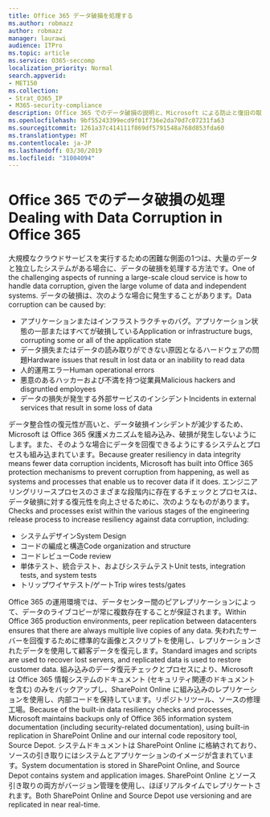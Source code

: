 ```yaml
---
title: Office 365 データ破損を処理する
ms.author: robmazz
author: robmazz
manager: laurawi
audience: ITPro
ms.topic: article
ms.service: O365-seccomp
localization_priority: Normal
search.appverid:
- MET150
ms.collection:
- Strat_O365_IP
- M365-security-compliance
description: Office 365 でのデータ破損の説明と、Microsoft による防止と復旧の取り組み。
ms.openlocfilehash: 9bf55243399ecd9f01f736e2da70d7c07231fa63
ms.sourcegitcommit: 1261a37c414111f869df5791548a768d853fda60
ms.translationtype: MT
ms.contentlocale: ja-JP
ms.lasthandoff: 03/30/2019
ms.locfileid: "31004094"
---
```

# <a name="dealing-with-data-corruption-in-office-365"></a><span data-ttu-id="cc300-103">Office 365 でのデータ破損の処理</span><span class="sxs-lookup"><span data-stu-id="cc300-103">Dealing with Data Corruption in Office 365</span></span>

<span data-ttu-id="cc300-104">大規模なクラウドサービスを実行するための困難な側面の1つは、大量のデータと独立したシステムがある場合に、データの破損を処理する方法です。</span><span class="sxs-lookup"><span data-stu-id="cc300-104">One of the challenging aspects of running a large-scale cloud service is how to handle data corruption, given the large volume of data and independent systems.</span></span> <span data-ttu-id="cc300-105">データの破損は、次のような場合に発生することがあります。</span><span class="sxs-lookup"><span data-stu-id="cc300-105">Data corruption can be caused by:</span></span>
- <span data-ttu-id="cc300-106">アプリケーションまたはインフラストラクチャのバグ。アプリケーション状態の一部またはすべてが破損している</span><span class="sxs-lookup"><span data-stu-id="cc300-106">Application or infrastructure bugs, corrupting some or all of the application state</span></span> 
- <span data-ttu-id="cc300-107">データ損失またはデータの読み取りができない原因となるハードウェアの問題</span><span class="sxs-lookup"><span data-stu-id="cc300-107">Hardware issues that result in lost data or an inability to read data</span></span> 
- <span data-ttu-id="cc300-108">人的運用エラー</span><span class="sxs-lookup"><span data-stu-id="cc300-108">Human operational errors</span></span> 
- <span data-ttu-id="cc300-109">悪意のあるハッカーおよび不満を持つ従業員</span><span class="sxs-lookup"><span data-stu-id="cc300-109">Malicious hackers and disgruntled employees</span></span> 
- <span data-ttu-id="cc300-110">データの損失が発生する外部サービスのインシデント</span><span class="sxs-lookup"><span data-stu-id="cc300-110">Incidents in external services that result in some loss of data</span></span> 

<span data-ttu-id="cc300-111">データ整合性の復元性が高いと、データ破損インシデントが減少するため、Microsoft は Office 365 保護メカニズムを組み込み、破損が発生しないようにします。また、そのような場合にデータを回復できるようにするシステムとプロセスも組み込まれています。</span><span class="sxs-lookup"><span data-stu-id="cc300-111">Because greater resiliency in data integrity means fewer data corruption incidents, Microsoft has built into Office 365 protection mechanisms to prevent corruption from happening, as well as systems and processes that enable us to recover data if it does.</span></span> <span data-ttu-id="cc300-112">エンジニアリングリリースプロセスのさまざまな段階内に存在するチェックとプロセスは、データ破損に対する復元性を向上させるために、次のようなものがあります。</span><span class="sxs-lookup"><span data-stu-id="cc300-112">Checks and processes exist within the various stages of the engineering release process to increase resiliency against data corruption, including:</span></span>
- <span data-ttu-id="cc300-113">システムデザイン</span><span class="sxs-lookup"><span data-stu-id="cc300-113">System Design</span></span>
- <span data-ttu-id="cc300-114">コードの編成と構造</span><span class="sxs-lookup"><span data-stu-id="cc300-114">Code organization and structure</span></span> 
- <span data-ttu-id="cc300-115">コードレビュー</span><span class="sxs-lookup"><span data-stu-id="cc300-115">Code review</span></span> 
- <span data-ttu-id="cc300-116">単体テスト、統合テスト、およびシステムテスト</span><span class="sxs-lookup"><span data-stu-id="cc300-116">Unit tests, integration tests, and system tests</span></span>
- <span data-ttu-id="cc300-117">トリップワイヤテスト/ゲート</span><span class="sxs-lookup"><span data-stu-id="cc300-117">Trip wires tests/gates</span></span> 

<span data-ttu-id="cc300-118">Office 365 の運用環境では、データセンター間のピアレプリケーションによって、データのライブコピーが常に複数存在することが保証されます。</span><span class="sxs-lookup"><span data-stu-id="cc300-118">Within Office 365 production environments, peer replication between datacenters ensures that there are always multiple live copies of any data.</span></span> <span data-ttu-id="cc300-119">失われたサーバーを回復するために標準的な画像とスクリプトを使用し、レプリケーションされたデータを使用して顧客データを復元します。</span><span class="sxs-lookup"><span data-stu-id="cc300-119">Standard images and scripts are used to recover lost servers, and replicated data is used to restore customer data.</span></span> <span data-ttu-id="cc300-120">組み込みのデータ復元チェックとプロセスにより、Microsoft は Office 365 情報システムのドキュメント (セキュリティ関連のドキュメントを含む) のみをバックアップし、SharePoint Online に組み込みのレプリケーションを使用し、内部コードを保持しています。リポジトリツール、ソースの修理工場。</span><span class="sxs-lookup"><span data-stu-id="cc300-120">Because of the built-in data resiliency checks and processes, Microsoft maintains backups only of Office 365 information system documentation (including security-related documentation), using built-in replication in SharePoint Online and our internal code repository tool, Source Depot.</span></span> <span data-ttu-id="cc300-121">システムドキュメントは SharePoint Online に格納されており、ソースの引き取りにはシステムとアプリケーションのイメージが含まれています。</span><span class="sxs-lookup"><span data-stu-id="cc300-121">System documentation is stored in SharePoint Online, and Source Depot contains system and application images.</span></span> <span data-ttu-id="cc300-122">SharePoint Online とソース引き取りの両方がバージョン管理を使用し、ほぼリアルタイムでレプリケートされます。</span><span class="sxs-lookup"><span data-stu-id="cc300-122">Both SharePoint Online and Source Depot use versioning and are replicated in near real-time.</span></span> 
